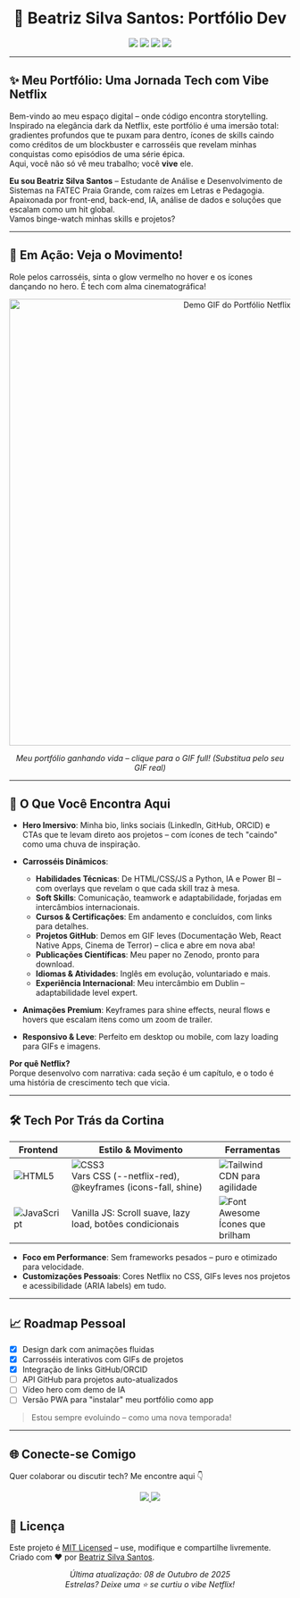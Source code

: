 <h1 align="center">🚀 Beatriz Silva Santos: Portfólio Dev</h1>

<p align="center">
  <img src="https://img.shields.io/badge/Netflix-Inspired-E50914?style=for-the-badge&logo=netflix&logoColor=white" />
  <img src="https://img.shields.io/badge/HTML5-E34F26?style=for-the-badge&logo=html5&logoColor=white" />
  <img src="https://img.shields.io/badge/CSS3-1572B6?style=for-the-badge&logo=css3&logoColor=white" />
  <img src="https://img.shields.io/badge/JavaScript-F7DF1E?style=for-the-badge&logo=javascript&logoColor=black" />
</p>

---

## ✨ Meu Portfólio: Uma Jornada Tech com Vibe Netflix

Bem-vindo ao meu espaço digital – onde código encontra storytelling. Inspirado na elegância dark da Netflix, este portfólio é uma imersão total: gradientes profundos que te puxam para dentro, ícones de skills caindo como créditos de um blockbuster e carrosséis que revelam minhas conquistas como episódios de uma série épica.  
Aqui, você não só vê meu trabalho; você **vive** ele.

**Eu sou Beatriz Silva Santos** – Estudante de Análise e Desenvolvimento de Sistemas na FATEC Praia Grande, com raízes em Letras e Pedagogia. Apaixonada por front-end, back-end, IA, análise de dados e soluções que escalam como um hit global.  
Vamos binge-watch minhas skills e projetos?

---

## 🎥 Em Ação: Veja o Movimento!

Role pelos carrosséis, sinta o glow vermelho no hover e os ícones dançando no hero. É tech com alma cinematográfica!

<p align="center">
  <img src="https://github.com/BeatrizS97/portfolio-netflix/blob/main/assets/demo.gif?raw=true" alt="Demo GIF do Portfólio Netflix" width="800">
</p>

<p align="center"><em>Meu portfólio ganhando vida – clique para o GIF full! (Substitua pelo seu GIF real)</em></p>

---

## 🚀 O Que Você Encontra Aqui

- **Hero Imersivo**: Minha bio, links sociais (LinkedIn, GitHub, ORCID) e CTAs que te levam direto aos projetos – com ícones de tech "caindo" como uma chuva de inspiração.  
- **Carrosséis Dinâmicos**:  
  - **Habilidades Técnicas**: De HTML/CSS/JS a Python, IA e Power BI – com overlays que revelam o que cada skill traz à mesa.  
  - **Soft Skills**: Comunicação, teamwork e adaptabilidade, forjadas em intercâmbios internacionais.  
  - **Cursos & Certificações**: Em andamento e concluídos, com links para detalhes.  
  - **Projetos GitHub**: Demos em GIF leves (Documentação Web, React Native Apps, Cinema de Terror) – clica e abre em nova aba!  
  - **Publicações Científicas**: Meu paper no Zenodo, pronto para download.  
  - **Idiomas & Atividades**: Inglês em evolução, voluntariado e mais.  
  - **Experiência Internacional**: Meu intercâmbio em Dublin – adaptabilidade level expert.  

- **Animações Premium**: Keyframes para shine effects, neural flows e hovers que escalam itens como um zoom de trailer.  
- **Responsivo & Leve**: Perfeito em desktop ou mobile, com lazy loading para GIFs e imagens.  

**Por quê Netflix?**  
Porque desenvolvo com narrativa: cada seção é um capítulo, e o todo é uma história de crescimento tech que vicia.

---

## 🛠️ Tech Por Trás da Cortina

| Frontend | Estilo & Movimento | Ferramentas |
|-----------|--------------------|--------------|
| ![HTML5](https://img.shields.io/badge/HTML5-E34F26?style=flat&logo=html5&logoColor=white) | ![CSS3](https://img.shields.io/badge/CSS3-1572B6?style=flat&logo=css3&logoColor=white)<br>Vars CSS (--netflix-red), @keyframes (icons-fall, shine) | ![Tailwind](https://img.shields.io/badge/Tailwind_CSS-38B2AC?style=flat&logo=tailwind-css&logoColor=white)<br>CDN para agilidade |
| ![JavaScript](https://img.shields.io/badge/JavaScript-F7DF1E?style=flat&logo=javascript&logoColor=black) | Vanilla JS: Scroll suave, lazy load, botões condicionais | ![Font Awesome](https://img.shields.io/badge/Font_Awesome-339AF0?style=flat&logo=fontawesome&logoColor=white)<br>Ícones que brilham |

- **Foco em Performance**: Sem frameworks pesados – puro e otimizado para velocidade.  
- **Customizações Pessoais**: Cores Netflix no CSS, GIFs leves nos projetos e acessibilidade (ARIA labels) em tudo.

---

## 📈 Roadmap Pessoal

- [x] Design dark com animações fluidas  
- [x] Carrosséis interativos com GIFs de projetos  
- [x] Integração de links GitHub/ORCID  
- [ ] API GitHub para projetos auto-atualizados  
- [ ] Vídeo hero com demo de IA  
- [ ] Versão PWA para "instalar" meu portfólio como app  

> Estou sempre evoluindo – como uma nova temporada!

---

## 🌐 Conecte-se Comigo

Quer colaborar ou discutir tech? Me encontre aqui 👇

<p align="center">
  <a href="https://github.com/BeatrizS97">
    <img src="https://img.shields.io/badge/GitHub-100000?style=for-the-badge&logo=github&logoColor=white" />
  </a>
  <a href="https://www.linkedin.com/in/beatriz-silva-santos-419339235">
    <img src="https://img.shields.io/badge/LinkedIn-0077B5?style=for-the-badge&logo=linkedin&logoColor=white" />
  </a>
</p>


## 📄 Licença

Este projeto é [MIT Licensed](LICENSE) – use, modifique e compartilhe livremente.  
Criado com ❤️ por [Beatriz Silva Santos](https://github.com/BeatrizS97).  

<div align="center">
  
*Última atualização: 08 de Outubro de 2025*  
*Estrelas? Deixe uma ⭐ se curtiu o vibe Netflix!*
